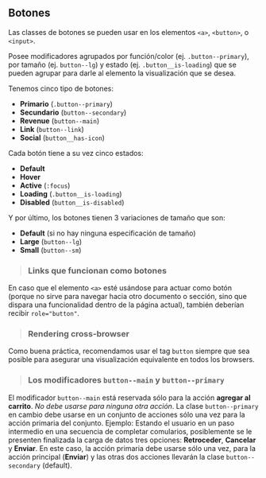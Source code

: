 ## Botones

Las classes de botones se pueden usar en los elementos `<a>`, `<button>`, o `<input>`.

Posee modificadores agrupados por función/color (ej. `.button--primary`), por tamaño (ej. `button--lg`) y estado (ej. `.button__is-loading`) que se pueden agrupar para darle al elemento la visualización que se desea.

Tenemos cinco tipo de botones:
* **Primario** (`.button--primary`)
* **Secundario** (`button--secondary`)
* **Revenue** (`button--main`)
* **Link** (`button--link`)
* **Social** (`button__has-icon`)

Cada botón tiene a su vez cinco estados:
* **Default**
* **Hover**
* **Active** (`:focus`)
* **Loading** (`.button__is-loading`)
* **Disabled** (`button__is-disabled`)

Y por último, los botones tienen 3 variaciones de tamaño que son:
* **Default** (si no hay ninguna especificación de tamaño)
* **Large** (`button--lg`)
* **Small** (`button--sm`)

> ### Links que funcionan como botones ###
En caso que el elemento `<a>` esté usándose para actuar como botón (porque no sirve para navegar hacia otro documento o sección, sino que dispara una funcionalidad dentro de la página actual), también deberían recibir `role="button"`.

> ### Rendering cross-browser ###
Como buena práctica, recomendamos usar el tag `button` siempre que sea posible para asegurar una visualización equivalente en todos los browsers.

> ### Los modificadores `button--main` y `button--primary` ###
El modificador `button--main` está reservada sólo para la acción **agregar al carrito**. *No debe usarse para ninguna otra acción*. La clase `button--primary` en cambio debe usarse en un conjunto de acciones sólo una vez para la acción primaria del conjunto. Ejemplo: Estando el usuario en un paso intermedio en una secuencia de completar comularios, posiblemente se le presenten finalizada la carga de datos tres opciones: **Retroceder**, **Cancelar** y **Enviar**. En este caso, la acción primaria debe usarse sólo una vez, para la acción principal (**Enviar**) y las otras dos acciones llevarán la clase `button--secondary` (default).
